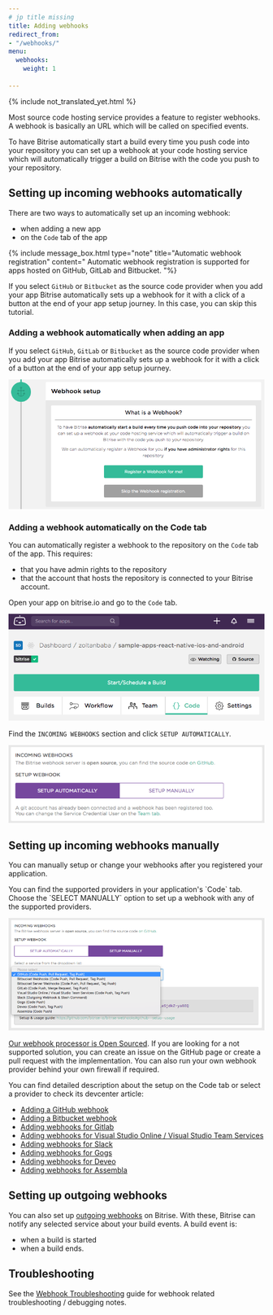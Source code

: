 ```yaml
---
# jp title missing
title: Adding webhooks
redirect_from:
- "/webhooks/"
menu:
  webhooks:
    weight: 1

---
```


{% include not_translated_yet.html %}

Most source code hosting service provides a feature to register webhooks. A webhook is basically an URL which will be called on specified events.

To have Bitrise automatically start a build every time you push code into your repository you can set up a webhook at your code hosting service which will automatically trigger a build on Bitrise with the code you push to your repository.

## Setting up incoming webhooks automatically

There are two ways to automatically set up an incoming webhook:

* when adding a new app
* on the `Code` tab of the app

{% include message_box.html type="note" title="Automatic webhook registration" content=" Automatic webhook registration is supported for apps hosted on GitHub, GitLab and Bitbucket. "%}

If you select `GitHub` or `Bitbucket` as the source code provider when you add your app Bitrise automatically sets up a webhook for it with a click of a button at the end of your app setup journey. In this case, you can skip this tutorial.

### Adding a webhook automatically when adding an app

If you select `GitHub`, `GitLab` or `Bitbucket` as the source code provider when you add your app Bitrise automatically sets up a webhook for it with a click of a button at the end of your app setup journey.

![Register webhook](/img/add-app-webhook.png)

### Adding a webhook automatically on the Code tab

You can automatically register a webhook to the repository on the `Code` tab of the app. This requires:

* that you have admin rights to the repository
* that the account that hosts the repository is connected to your Bitrise account.

Open your app on bitrise.io and go to the `Code` tab.

![Code tab](/img/code-tab.png)

Find the `INCOMING WEBHOOKS` section and click `SETUP AUTOMATICALLY`.

![Register webhook](/img/webhook-auto.png)

## Setting up incoming webhooks manually

You can manually setup or change your webhooks after you registered your application.

You can find the supported providers in your application's \`Code\` tab. Choose the \`SELECT MANUALLY\` option to set up a webhook with any of the supported providers.

![Screenshot](/img/webhook-providers.png)

[Our webhook processor is Open Sourced](https://github.com/bitrise-io/bitrise-webhooks). If you are looking for a not supported solution, you can create an issue on the GitHub page or create a pull request with the implementation. You can also run your own webhook provider behind your own firewall if required.

You can find detailed description about the setup on the Code tab or select a provider to check its devcenter article:

* [Adding a GitHub webhook](/webhooks/adding-a-github-webhook)
* [Adding a Bitbucket webhook](/webhooks/adding-a-bitbucket-webhook)
* [Adding webhooks for Gitlab](/webhooks/adding-a-gitlab-webhook)
* [Adding webhooks for Visual Studio Online / Visual Studio Team Services](/webhooks/adding-a-visual-studio-webhook)
* [Adding webhooks for Slack](/webhooks/adding-a-slack-webhook)
* [Adding webhooks for Gogs](/webhooks/adding-a-gogs-webhook)
* [Adding webhooks for Deveo](/webhooks/adding-deveo-webhook)
* [Adding webhooks for Assembla](/webhooks/adding-assembla-webhook)

## Setting up outgoing webhooks

You can also set up [outgoing webhooks](/webhooks/adding-outgoing-webhooks/) on Bitrise. With these, Bitrise can notify any selected service about your build events. A build event is:

* when a build is started
* when a build ends.

## Troubleshooting

See the [Webhook Troubleshooting](/webhooks/troubleshooting) guide
for webhook related troubleshooting / debugging notes.
